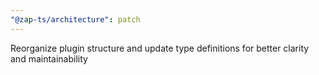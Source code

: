 ```yaml
---
"@zap-ts/architecture": patch
---
```


Reorganize plugin structure and update type definitions for better clarity and maintainability
